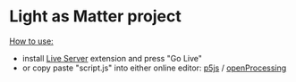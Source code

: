 # Light as Matter project

<ins>How to use:</ins>
- install [Live Server](https://marketplace.visualstudio.com/items?itemName=ritwickdey.LiveServer) extension and press "Go Live"
- or copy paste "script.js" into either online editor: [p5js](https://editor.p5js.org/) / [openProcessing](https://openprocessing.org/sketch/create)
